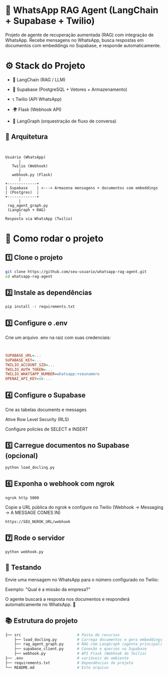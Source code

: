 # 🤖 WhatsApp RAG Agent (LangChain + Supabase + Twilio)

Projeto de agente de recuperação aumentada (RAG) com integração de WhatsApp.
Recebe mensagens no WhatsApp, busca respostas em documentos com embeddings no Supabase, e responde automaticamente.

# ⚙️ Stack do Projeto

- 🦜 LangChain (RAG / LLM)

- 🦑 Supabase (PostgreSQL + Vetores + Armazenamento)

- 📞 Twilio (API WhatsApp)

- 🌍 Flask (Webhook API)

- 💬 LangGraph (orquestração de fluxo de conversa)

## 📂 Arquitetura

```textplain


Usuário (WhatsApp)
      |
   Twilio (Webhook)
      |
   webhook.py (Flask)
      |
+-------------+
| Supabase    | <---> Armazena mensagens + documentos com embeddings
| (Postgres)  |
+-------------+
      |
 rag_agent_graph.py
 (LangGraph + RAG)
      |
Resposta via WhatsApp (Twilio)
```

# 🚀 Como rodar o projeto

## 1️⃣ Clone o projeto

```bash
git clone https://github.com/seu-usuario/whatsapp-rag-agent.git
cd whatsapp-rag-agent
```

## 2️⃣ Instale as dependências

```bash
pip install -r requirements.txt
```

## 3️⃣ Configure o .env

Crie um arquivo .env na raiz com suas credenciais:

```ini


SUPABASE_URL=...
SUPABASE_KEY=...
TWILIO_ACCOUNT_SID=...
TWILIO_AUTH_TOKEN=...
TWILIO_WHATSAPP_NUMBER=whatsapp:+seunumero
OPENAI_API_KEY=sk-...
```

## 4️⃣ Configure o Supabase

Crie as tabelas documents e messages

Ative Row Level Security (RLS)

Configure policies de SELECT e INSERT

## 5️⃣ Carregue documentos no Supabase (opcional)

```bash
python load_docling.py
```

## 6️⃣ Exponha o webhook com ngrok

``` bash
ngrok http 5000
```

Copie a URL pública do ngrok e configure no Twilio (Webhook → Messaging → A MESSAGE COMES IN)

```arduino
https://SEU_NGROK_URL/webhook
```

## 7️⃣ Rode o servidor

```bash
python webhook.py
```

## 📱 Testando

Envie uma mensagem no WhatsApp para o número configurado no Twilio:

Exemplo: "Qual é a missão da empresa?"

O agente buscará a resposta nos documentos e responderá automaticamente no WhatsApp. 📩

## 📚 Estrutura do projeto

```graphql
├── src                         # Pasta de recursos
    ├── load_docling.py         # Carrega documentos e gera embeddings
    ├── rag_agent_graph.py      # RAG com LangGraph (agente principal)
    ├── supabase_client.py      # Conexão e queries no Supabase
    ├── webhook.py              # API Flask (Webhook do Twilio)
├── .env                        # variáveis de ambiente
├── requirements.txt            # Dependências do projeto
└── README.md                   # Este arquivo
```
